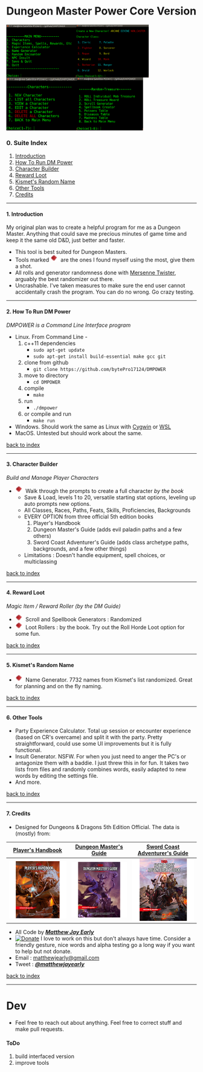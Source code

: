 # Dungeon Master Power Core Version

<img src="img/cliscreenshot.png" height="140px" align="left">

<img src="img/cliscreenshot_characters2.png" height="140px" align="left">

<img src="img/cliscreenshot_characters.png" height="140px" align="left">

<img src="img/cliscreenshot_treasure.png" height="140px" align="center">

### 0. Suite Index

1. [Introduction](#1-introduction)
2. [How To Run DM Power](#2-how-to-run-dm-power)
3. [Character Builder](#3-character-builder)
4. [Reward Loot](#4-reward-loot)
5. [Kismet's Random Name](#5-kismet\'s-random-name)
6. [Other Tools](#6-other-tools)
7. [Credits](#7-credits)

---

#### 1. Introduction
       
My original plan was to create a helpful program for me as a Dungeon Master. Anything that could save me precious minutes of game time and keep it the same old D&D, just better and faster.

* This tool is best suited for Dungeon Masters.  
* Tools marked ![tinyredgem](img/tinyredgem.png) are the ones I found myself using the most, give them a shot.
* All rolls and generator randomness done with [Mersenne Twister](https://en.wikipedia.org/wiki/Mersenne_Twister), arguably the best randomizer out there.
* Uncrashable. I've taken measures to make sure the end user cannot accidentally crash the program. You can do no wrong. Go crazy testing.

---

#### 2. How To Run DM Power       

_DMPOWER is a Command Line Interface program_

* Linux. From Command Line -
    1. c++11 dependencies
        * ````sudo apt-get update````
        * ````sudo apt-get install build-essential make gcc git````
    2. clone from github
        * ````git clone https://github.com/bytePro17124/DMPOWER````
    3. move to directory
        * ````cd DMPOWER````
	4. compile 
		* ````make````
	5. run 
		* ````./dmpower````
	9. or compile and run 
		* ````make run````
* Windows. Should work the same as Linux with [Cygwin](https://www.cygwin.com/) or [WSL](https://msdn.microsoft.com/commandline/wsl/about)
* MacOS. Untested but should work about the same.

[back to index](#0-suite-index)

---

#### 3. Character Builder

_Build and Manage Player Characters_

* ![tinyredgem](img/tinyredgem.png) Walk through the prompts to create a full character _by the book_
    * Save & Load, levels 1 to 20, versatile starting stat options, leveling up auto prompts new options.
    * All Classes, Races, Paths, Feats, Skills, Proficiencies, Backgrounds
    * EVERY OPTION from three official 5th edition books 
        1. Player's Handbook
        2. Dungeon Master's Guide (adds evil paladin paths and a few others)
        3. Sword Coast Adventurer's Guide (adds class archetype paths, backgrounds, and a few other things)  
    * Limitations : Doesn't handle equipment, spell choices, or multiclassing

[back to index](#0-suite-index)

---

#### 4. Reward Loot

_Magic Item / Reward Roller (by the DM Guide)_

* ![tinyredgem](img/tinyredgem.png) Scroll and Spellbook Generators : Randomized
* ![tinyredgem](img/tinyredgem.png) Loot Rollers : by the book. Try out the Roll Horde Loot option for some fun.

[back to index](#0-suite-index)

---

#### 5. Kismet's Random Name

* ![tinyredgem](img/tinyredgem.png) Name Generator. 7732 names from Kismet's list randomized. Great for planning and on the fly naming.   

[back to index](#0-suite-index)

---

#### 6. Other Tools

* Party Experience Calculator. Total up session or encounter experience (based on CR's overcame) and split it with the party. Pretty straightforward, could use some UI improvements but it is fully functional.
* Insult Generator. NSFW. For when you just need to anger the PC's or antagonize them with a baddie. I just threw this in for fun. It takes two lists from files and randomly combines words, easily adapted to new words by editing the settings file.
* And more. 

[back to index](#0-suite-index)

---

#### 7. Credits
  
* Designed for Dungeons & Dragons 5th Edition Official. The data is (mostly) from:
 
 | [Player's Handbook](http://dnd.wizards.com/products/tabletop-games/rpg-products/rpg_playershandbook) | [Dungeon Master's Guide](http://dnd.wizards.com/products/tabletop-games/rpg-products/dungeon-masters-guide) | [Sword Coast Adventurer's Guide](http://dnd.wizards.com/products/tabletop-games/rpg-products/sc-adventurers-guide) |
 | --- | --- | --- |
 | [![phb](img/DnD_PHB.png)](http://dnd.wizards.com/products/tabletop-games/rpg-products/rpg_playershandbook) | [![dmg](img/DnD_DMG.png)](http://dnd.wizards.com/products/tabletop-games/rpg-products/rpg_playershandbook) | [![scag](img/DnD_SCAG.png)](http://dnd.wizards.com/products/tabletop-games/rpg-products/rpg_playershandbook) |

* All Code by [**_Matthew Jay Early_**](https://twitter.com/matthewjayearly) 
* [![Donate](https://img.shields.io/badge/Donate-PayPal-green.svg)](https://www.paypal.com/cgi-bin/webscr?cmd=_s-xclick&hosted_button_id=45RLH5HDMQZYC) I love to work on this but don't always have time. Consider a friendly gesture, nice words and alpha testing go a long way if you want to help but not donate. 
* Email : [matthewjearly@gmail.com](mailto::matthewjearly@gmail.com) 
* Tweet : [**_@matthewjayearly_**](https://twitter.com/matthewjayearly) 

[back to index](#0-suite-index)

---
# Dev

* Feel free to reach out about anything. Feel free to correct stuff and make pull requests.

#### ToDo 

1. build interfaced version
2. improve tools

